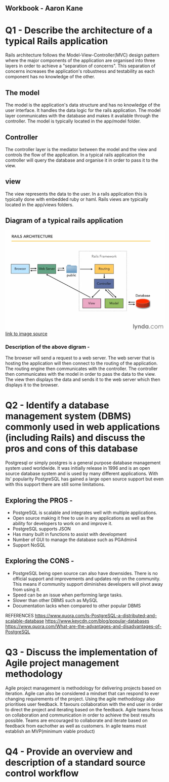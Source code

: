 ## Workbook - Aaron Kane
# Q1 - Describe the architecture of a typical Rails application

Rails architecture follows the Model-View-Controller(MVC) design pattern where the major components of the application are organised into three layers in order to achieve a "separation of concerns". This separation of concerns increases the application's robustness and testability as each component has no knowledge of the other.

## The model
The model is the application's data structure and has no knowledge of the user interface. It handles the data logic for the rails application. The model layer communicates with the database and makes it available through the controller. The model is typically located in the app/model folder.

## Controller
The controller layer is the mediator between the model and the view and controls the flow of the application. In a typical rails application the controller will query the database and organise it in order to pass it to the view.

## view
The view represents the data to the user. In a rails application this is typically done with embedded ruby or haml. Rails views are typically located in the app/views folders.


## Diagram of a typical rails application
![](rails_mvc.png)
[link to image source](https://i.pinimg.com/originals/6e/f1/8d/6ef18dd3444ddb80c86ffb169bbd6e98.png)

### **Description of the above digram** - 

The browser will send a request to a web server. The web server that is hosting the application will then connect to the routing of the application. The routing engine then communicates with the controller. The controller then communicates with the model in order to pass the data to the view. The view then displays the data and sends it to the web server which then displays it to the browser.

# Q2 - Identify a database management system (DBMS) commonly used in web applications (including Rails) and discuss the pros and cons of this database
Postgresql or simply postgres is a general purpose database management system used worldwide. It was initially release in 1996 and is an open source database system and is used by many different applications. With its' popularity PostgreSQL has gained a large open source support but even with this support there are still some limitations.

## Exploring the PROS - 
- PostgreSQL is scalable and integrates well with multiple applications.
- Open source making it free to use in any applications as well as the ability for developers to work on and improve it.
- PostgreSQL supports JSON
- Has many built in functions to assist with development
- Number of GUI to manage the database such as PGAdmin4
- Support NoSQL

## Exploring the CONS - 
- PostgreSQL being open source can also have downsides. There is no official support and improvements and updates rely on the community. This means if community support diminishes developers will pivot away from using it.
- Speed can be an issue when performing large tasks.
- Slower than other DBMS such as MySQL
- Documentation lacks when compared to other popular DBMS

REFERENCES
https://www.quora.com/Is-PostgreSQL-a-distributed-and-scalable-database
https://www.keycdn.com/blog/popular-databases
https://www.quora.com/What-are-the-advantages-and-disadvantages-of-PostgreSQL


# Q3 - Discuss the implementation of Agile project management methodology
Agile project management is methodology for delivering projects based on iteration. Agile can also be considered a mindset that can respond to ever changing requirements of the project. Using the agile methodology also prioritises user feedback. It favours collaboration with the end user in order to direct the project and iterating based on the feedback. Agile teams focus on collaboration and communication in order to achieve the best results possible. Teams are encouraged to collaborate and iterate based on feedback from eachother as well as customers. In agile teams must establish an MVP(minimum viable product) 

# Q4 - Provide an overview and description of a standard source control workflow

